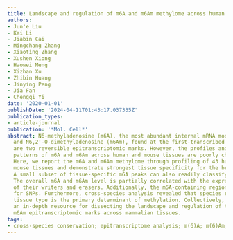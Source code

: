 ```yaml
---
title: Landscape and regulation of m6A and m6Am methylome across human and mouse tissues
authors:
- Jun'e Liu
- Kai Li
- Jiabin Cai
- Mingchang Zhang
- Xiaoting Zhang
- Xushen Xiong
- Haowei Meng
- Xizhan Xu
- Zhibin Huang
- Jinying Peng
- Jia Fan
- Chengqi Yi
date: '2020-01-01'
publishDate: '2024-04-11T01:43:17.037335Z'
publication_types:
- article-journal
publication: '*Mol. Cell*'
abstract: N6-methyladenosine (m6A), the most abundant internal mRNA modification,
  and N6,2'-O-dimethyladenosine (m6Am), found at the first-transcribed nucleotide,
  are two reversible epitranscriptomic marks. However, the profiles and distribution
  patterns of m6A and m6Am across human and mouse tissues are poorly characterized.
  Here, we report the m6A and m6Am methylome through profiling of 43 human and 16
  mouse tissues and demonstrate strongest tissue specificity for the brain tissues.
  A small subset of tissue-specific m6A peaks can also readily classify tissue types.
  The overall m6A and m6Am level is partially correlated with the expression level
  of their writers and erasers. Additionally, the m6A-containing regions are enriched
  for SNPs. Furthermore, cross-species analysis revealed that species rather than
  tissue type is the primary determinant of methylation. Collectively, our study provides
  an in-depth resource for dissecting the landscape and regulation of the m6A and
  m6Am epitranscriptomic marks across mammalian tissues.
tags:
- cross-species conservation; epitranscriptome analysis; m(6)A; m(6)Am; tissue specificity
---
```

